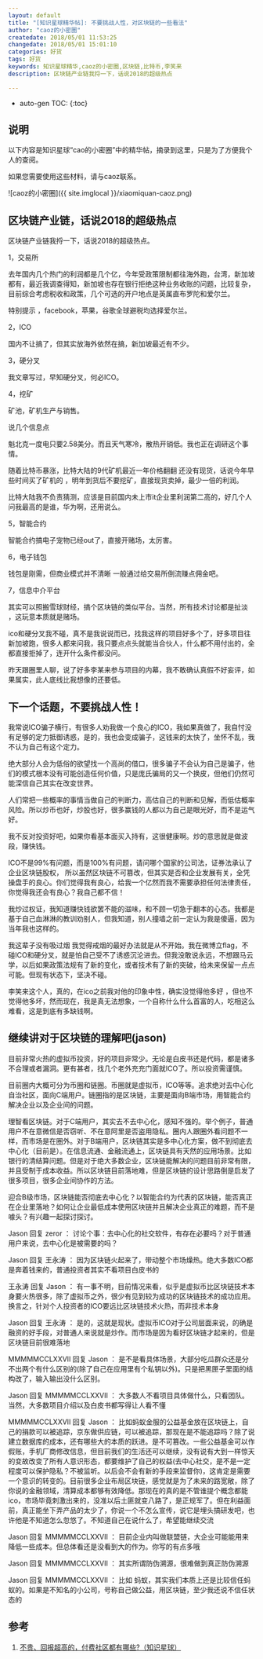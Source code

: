 ```yaml
---
layout: default
title: "[知识星球精华帖]: 不要挑战人性，对区块链的一些看法"
author: "caoz的小密圈"
createdate: 2018/05/01 11:53:25
changedate: 2018/05/01 15:01:10
categories: 好货
tags: 好货
keywords: 知识星球精华,caoz的小密圈,区块链,比特币,李笑来
description: 区块链产业链我捋一下，话说2018的超级热点

---
```


* auto-gen TOC:
{:toc}

## 说明

以下内容是知识星球“cao的小密圈”中的精华帖，摘录到这里，只是为了方便我个人的查阅。

如果您需要使用这些材料，请与caoz联系。

![caoz的小密圈]({{ site.imglocal }}/xiaomiquan-caoz.png) 

## 区块链产业链，话说2018的超级热点

区块链产业链我捋一下，话说2018的超级热点。

1，交易所

去年国内几个热门的利润都是几个亿，今年受政策限制都往海外跑，台湾，新加坡都有，最近我调查得知，新加坡也存在银行拒绝这种业务收账的问题，比较复杂，目前综合考虑税收和政策，几个可选的开户地点是英属直布罗陀和爱尔兰。

特别提示 ，facebook，苹果，谷歌全球避税均选择爱尔兰。

2，ICO

国内不让搞了，但其实放海外依然在搞，新加坡最近有不少。

3，硬分叉

我文章写过，早知硬分叉，何必ICO。

4，挖矿

矿池，矿机生产与销售。

说几个信息点

魁北克一度电只要2.58美分。而且天气寒冷，散热开销低。我也正在调研这个事情。

随着比特币暴涨，比特大陆的9代矿机最近一年价格翻翻 还没有现货，话说今年早些时间买了矿机的 ，明年到货后不要挖矿，直接现货卖掉，最少一倍的利润。

比特大陆我不负责猜测，应该是目前国内未上市it企业里利润第二高的，好几个人问我最高的是谁，华为啊，还用说么。

5，智能合约

智能合约搞电子宠物已经out了，直接开赌场，太厉害。

6，电子钱包

钱包是刚需，但商业模式并不清晰 一般通过给交易所倒流赚点佣金吧。

7，信息中介平台

其实可以照搬雪球财经，搞个区块链的类似平台。当然，所有技术讨论都是扯淡 ，这玩意本质就是赌场。

ico和硬分叉我不碰，真不是我说说而已，找我这样的项目好多个了，好多项目往新加坡跑，很多人都来问我，我只要点点头就能当合伙人，什么都不用付出的，全都直接拒掉了，连开什么条件都没问。

昨天跟圈里人聊，说了好多李某来参与项目的内幕，我不敢确认真假不好妄评，如果属实，此人底线比我想像的还要低。

## 下一个话题，不要挑战人性！

我常说ICO骗子横行，有很多人劝我做一个良心的ICO，我如果真做了，我自忖没有足够的定力抵御诱惑，是的，我也会变成骗子，这钱来的太快了，坐怀不乱，我不认为自己有这个定力。

绝大部分人会为低俗的欲望找一个高尚的借口，很多骗子不会认为自己是骗子，他们的模式根本没有可能创造任何价值，只是庞氏骗局的又一个换皮，但他们仍然可能深信自己其实在改变世界。

人们常把一些概率的事情当做自己的判断力，高估自己的判断和见解，而低估概率风险。所以炒币也好，炒股也好，很多赢钱的人都以为自己是眼光好，而不是运气好。

我不反对投资好吧，如果你看基本面买入持有，这很健康啊。炒的意思就是做波段，赚快钱。

ICO不是99%有问题，而是100%有问题，请问哪个国家的公司法，证券法承认了企业区块链股权， 所以虽然区块链不可篡改，但其实是否和企业发展有关，全凭操盘手的良心。你们觉得我有良心，给我一个亿然而我不需要承担任何法律责任，你觉得我还会有良心？我自己都不信！

我炒过权证，我知道赚快钱欲罢不能的滋味，和不顾一切急于翻本的心态。我都是基于自己血淋淋的教训劝别人，但我知道，别人撞墙之前一定认为我是傻逼，因为当年我也这样的。

我这辈子没有吸过烟 我觉得戒烟的最好办法就是从不开始。我在微博立flag，不碰ICO和硬分叉，就是怕自己受不了诱惑沉沦进去。但我没敢说永远，不想跟马云学，以后如果政策法规有了新的变化，或者技术有了新的突破，给未来保留一点点可能。但现有状态下，坚决不碰。

李笑来这个人，真的，在ico之前我对他的印象中性，确实没觉得他多好 ，但也不觉得他多坏，然而现在，我是真无法想象，一个自称什么什么首富的人，吃相这么难看，这是到底有多缺钱啊。

## 继续讲对于区块链的理解吧(jason)

目前非常火热的虚拟币投资，好的项目非常少。无论是白皮书还是代码，都是诸多不合理或者漏洞。更有甚者，找几个老外充充门面就ICO了。所以投资需谨慎。

目前圈内大概可分为币圈和链圈。币圈就是虚拟币，ICO等等。追求绝对去中心化自治社区，面向C端用户。链圈指的是区块链，主要是面向B端市场，用智能合约解决企业以及企业间的问题。

理智看区块链。对于C端用户，其实去不去中心化，感知不强的。举个例子，普通用户不在意微信是否窃听、不在意阿里是否盗用隐私。圈内人跟圈外看问题不一样，而市场是在圈外。对于B端用户，区块链其实是多中心化方案，做不到彻底去中心化（目前是）。在信息流通、金融流通上，区块链具有天然的应用场景。比如银行的清结算问题。但是对于绝大多数企业，区块链能解决的问题目前非常有限，并且受制于成本收益。所以区块链目前落地难，但是区块链的设计思路倒是启发了很多项目，很多企业间协作的方法。

迎合B级市场，区块链能否彻底去中心化？以智能合约为代表的区块链，能否真正在企业里落地？如何让企业最低成本使用区块链并且解决企业真正的难题，而不是噱头？有兴趣一起探讨探讨。

Jason 回复 zeror ：  讨论个事：去中心化的社交软件，有存在必要吗？对于普通用户来说，去中心化是被需要的吗？

Jason 回复 王永涛 ：  因为区块链火起来了，带动整个市场燥热。绝大多数ICO都是奔着钱来的，普通投资者其实不看项目白皮书的

王永涛 回复 Jason ：  有一事不明，目前情况来看，似乎是虚拟币比区块链技术本身要火热很多，除了虚拟币之外，很少有见到较为成功的区块链技术的成功应用。换言之，针对个人投资者的ICO要远比区块链技术火热，而非技术本身

Jason 回复 王永涛 ：  是的，这就是现状。虚拟币ICO对于公司层面来说，的确是融资的好手段，对普通人来说就是炒作。而市场是因为看好区块链才起来的，但是区块链目前很难落地

MMMMMCCLXXVII 回复 Jason ：  是不是看具体场景，大部分吃瓜群众还是分不出两个有什么区别的(除了自己在应用里有个私钥以外)。只是把黑匣子里面的结构改了，输入输出没什么区别。

Jason 回复 MMMMMCCLXXVII ：  大多数人不看项目具体做什么，只看团队。当然，大多数项目介绍以及白皮书都写得让人看不懂

MMMMMCCLXXVII 回复 Jason ：  比如蚂蚁金服的公益基金放在区块链上，自己的捐款可以被追踪，京东做供应链，可以被追踪，那现在是不能追踪吗？除了说建立数据库的成本，还有哪些大的本质的跃进。是不可篡改。一些公益基金可以作假账，手机厂商修改信息，但目前我们的生活还可以继续，没有说有大到一样惊天的变故改变了所有人意识形态，都要维护了自己的权益(去中心社交，是不是一定程度可以保护隐私？不被监听。以后会不会有新的手段来监督你)，这肯定是需要一个意识的转变的。目前很多企业布局区块链，感觉就是为了未来的路宽敞，除了你说的金融领域，清算成本都够有效降低。那现在的真的是不管谁提个概念都能ico，市场毕竟刺激出来的，没准以后土匪就变八路了，是正规军了。但在利益面前，真正能坐下弄产品的太少了，你说一个不怎么宣传，说它是埋头搞研发吧，也许他是不知道怎么忽悠了。不知道自己在说什么了，希望能继续交流

Jason 回复 MMMMMCCLXXVII ：  目前企业内叫做联盟链，大企业可能能用来降低一些成本。但总体看还是没看到大的作为。你写的有点多哦

Jason 回复 MMMMMCCLXXVII ：  其实所谓防伪溯源，很难做到真正防伪溯源

Jason 回复 MMMMMCCLXXVII ：  比如 蚂蚁，其实我们本质上还是比较信任蚂蚁的。如果是不知名的小公司，号称自己做公益，用区块链，至少我还说不信任状态的

## 参考

1. [不贵、回报超高的，付费社区都有哪些?（知识星球）][1]

[1]: http://www.lijiaocn.com/%E5%A5%BD%E8%B4%A7/2018/04/25/fu-fei-she-que.html "不贵、回报超高的，付费社区都有哪些?（知识星球）" 
